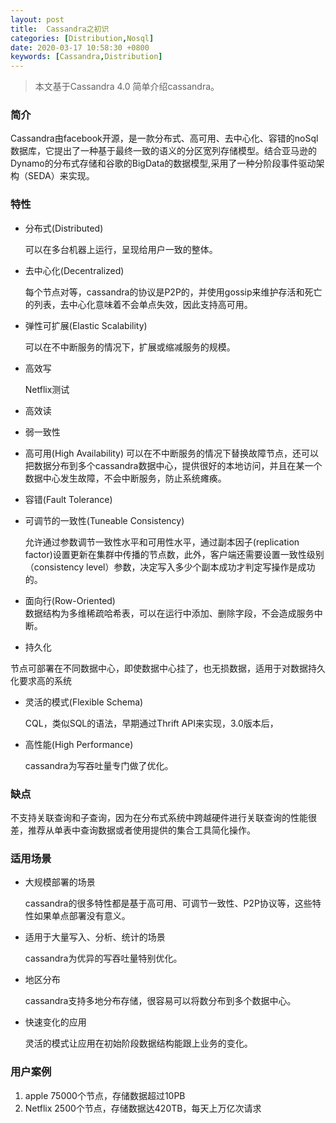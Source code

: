 ```yaml
---
layout: post
title:  Cassandra之初识
categories: [Distribution,Nosql]
date: 2020-03-17 10:58:30 +0800
keywords: [Cassandra,Distribution]
---
```


>本文基于Cassandra 4.0 简单介绍cassandra。

### 简介

Cassandra由facebook开源，是一款分布式、高可用、去中心化、容错的noSql数据库，它提出了一种基于最终一致的语义的分区宽列存储模型。结合亚马逊的Dynamo的分布式存储和谷歌的BigData的数据模型,采用了一种分阶段事件驱动架构（SEDA）来实现。

### 特性

* 分布式(Distributed)

  可以在多台机器上运行，呈现给用户一致的整体。

* 去中心化(Decentralized)

  每个节点对等，cassandra的协议是P2P的，并使用gossip来维护存活和死亡的列表，去中心化意味着不会单点失效，因此支持高可用。

* 弹性可扩展(Elastic Scalability)

  可以在不中断服务的情况下，扩展或缩减服务的规模。

* 高效写

  Netflix测试

* 高效读

* 弱一致性

* 高可用(High Availability)
可以在不中断服务的情况下替换故障节点，还可以把数据分布到多个cassandra数据中心，提供很好的本地访问，并且在某一个数据中心发生故障，不会中断服务，防止系统瘫痪。

* 容错(Fault Tolerance)

* 可调节的一致性(Tuneable Consistency)

  允许通过参数调节一致性水平和可用性水平，通过副本因子(replication factor)设置更新在集群中传播的节点数，此外，客户端还需要设置一致性级别（consistency level）参数，决定写入多少个副本成功才判定写操作是成功的。

* 面向行(Row-Oriented)  
  数据结构为多维稀疏哈希表，可以在运行中添加、删除字段，不会造成服务中断。

- 持久化

节点可部署在不同数据中心，即使数据中心挂了，也无损数据，适用于对数据持久化要求高的系统

* 灵活的模式(Flexible Schema)

  CQL，类似SQL的语法，早期通过Thrift API来实现，3.0版本后，

* 高性能(High Performance)
  
  cassandra为写吞吐量专门做了优化。
  
### 缺点

不支持关联查询和子查询，因为在分布式系统中跨越硬件进行关联查询的性能很差，推荐从单表中查询数据或者使用提供的集合工具简化操作。

### 适用场景

* 大规模部署的场景
 
  cassandra的很多特性都是基于高可用、可调节一致性、P2P协议等，这些特性如果单点部署没有意义。

* 适用于大量写入、分析、统计的场景

  cassandra为优异的写吞吐量特别优化。

* 地区分布
  
  cassandra支持多地分布存储，很容易可以将数分布到多个数据中心。

* 快速变化的应用

  灵活的模式让应用在初始阶段数据结构能跟上业务的变化。

### 用户案例

1. apple 75000个节点，存储数据超过10PB
2. Netflix 2500个节点，存储数据达420TB，每天上万亿次请求
